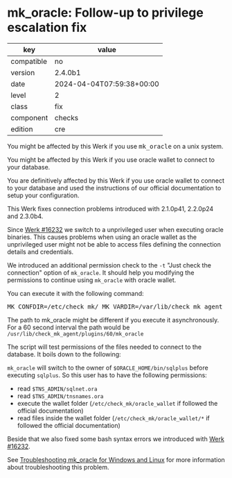 [//]: # (werk v2)
# mk_oracle: Follow-up to privilege escalation fix

key        | value
---------- | ---
compatible | no
version    | 2.4.0b1
date       | 2024-04-04T07:59:38+00:00
level      | 2
class      | fix
component  | checks
edition    | cre

You might be affected by this Werk if you use <tt>mk_oracle</tt> on a unix
system.

You might be affected by this Werk if you use oracle wallet to connect to your
database.

You are definitively affected by this Werk if you use oracle wallet to connect to your
database and used the instructions of our official documentation to setup your
configuration.

This Werk fixes connection problems introduced with 2.1.0p41, 2.2.0p24 and 2.3.0b4.


Since <a href="https://checkmk.com/werk/16232">Werk #16232</a> we switch to a
unprivileged user when executing oracle binaries. This causes problems when
using an oracle wallet as the unprivileged user might not be able to access
files defining the connection details and credentials.

We introduced an additional permission check to the <code>-t</code> "Just check
the connection" option of <code>mk_oracle</code>. It should help you modifying
the permissions to continue using <code>mk_oracle</code> with oracle wallet.

You can execute it with the following command:

<pre>
MK_CONFDIR=/etc/check_mk/ MK_VARDIR=/var/lib/check_mk_agent /usr/lib/check_mk_agent/plugins/mk_oracle --no-spool -t
</pre>

The path to mk_oracle might be different if you execute it asynchronously. For a
60 second interval the path would be <code>/usr/lib/check_mk_agent/plugins/60/mk_oracle</code>

The script will test permissions of the files needed to connect to the database. It boils down to the following:

<code>mk_oracle</code> will switch to the owner of
<code>$ORACLE_HOME/bin/sqlplus</code> before executing <code>sqlplus</code>. So
this user has to have the following permissions:

<ul>
<li>read <code>$TNS_ADMIN/sqlnet.ora</code></li>
<li>read <code>$TNS_ADMIN/tnsnames.ora</code></li>
<li>execute the wallet folder (<code>/etc/check_mk/oracle_wallet</code> if followed the official documentation)</li>
<li>read files inside the wallet folder (<code>/etc/check_mk/oracle_wallet/*</code> if followed the official documentation)</li>
</ul>

Beside that we also fixed some bash syntax errors we introduced with
<a href="https://checkmk.com/werk/16232">Werk #16232</a>.

See <a href="https://checkmk.atlassian.net/wiki/spaces/KB/pages/70582273/Troubleshooting+mk+oracle+for+Windows+and+Linux">Troubleshooting mk_oracle for Windows and Linux</a>
for more information about troubleshooting this problem.